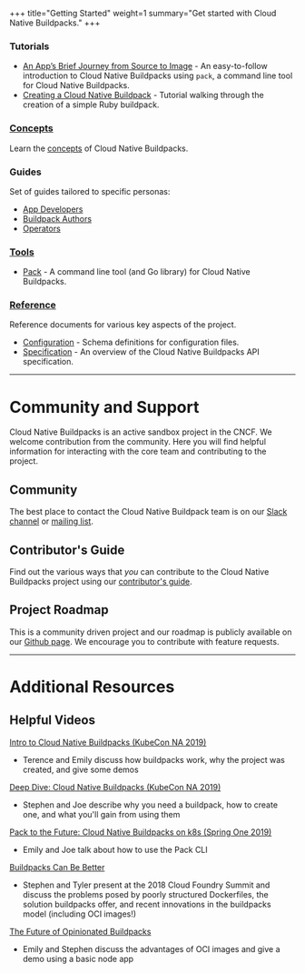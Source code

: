 +++
title="Getting Started"
weight=1
summary="Get started with Cloud Native Buildpacks."
+++

### Tutorials

* [An App’s Brief Journey from Source to Image](/docs/app-journey/) - An easy-to-follow introduction to Cloud Native Buildpacks using `pack`, a command line tool for Cloud Native Buildpacks.
* [Creating a Cloud Native Buildpack](/docs/buildpack-author-guide/create-buildpack) - Tutorial walking through the creation of a simple Ruby buildpack.

### [Concepts](/docs/concepts)

Learn the [concepts](/docs/concepts) of Cloud Native Buildpacks.

### Guides

Set of guides tailored to specific personas:

*  [App Developers](/docs/app-developer-guide/)
*  [Buildpack Authors](/docs/buildpack-author-guide/)
*  [Operators](/docs/operator-guide/)

### [Tools](/docs/tools/)

* [Pack](/docs/tools/pack/) - A command line tool (and Go library) for Cloud Native Buildpacks.

### [Reference](/docs/reference/)

Reference documents for various key aspects of the project.

* [Configuration](/docs/config/) - Schema definitions for configuration files.
* [Specification](/docs/spec/) - An overview of the Cloud Native Buildpacks API specification.

---

# Community and Support

Cloud Native Buildpacks is an active sandbox project in the CNCF. We welcome contribution from the community. Here you will find helpful information for interacting with the core team and contributing to the project.

## Community

The best place to contact the Cloud Native Buildpack team is on our [Slack channel](https://slack.buildpacks.io/) or [mailing list](https://lists.cncf.io/g/cncf-buildpacks).

## Contributor's Guide

Find out the various ways that _you_ can contribute to the Cloud Native Buildpacks project using our [contributor's guide](https://github.com/buildpacks/community/blob/main/contributors/guide.md).

## Project Roadmap

This is a community driven project and our roadmap is publicly available on our [Github page](https://github.com/orgs/buildpacks/projects/1). We encourage you to contribute with feature requests.

---

# Additional Resources

## Helpful Videos

[Intro to Cloud Native Buildpacks (KubeCon NA 2019)](https://www.youtube.com/watch?v=SK6e_ZatOaw)

  - Terence and Emily discuss how buildpacks work, why the project was created, and give some demos

[Deep Dive: Cloud Native Buildpacks (KubeCon NA 2019)](https://www.youtube.com/watch?v=j9Ak5YLrihU)

  - Stephen and Joe describe why you need a buildpack, how to create one, and what you'll gain from using them

[Pack to the Future: Cloud Native Buildpacks on k8s (Spring One 2019)](https://www.youtube.com/watch?v=J2SXkmOo8iQ)

  - Emily and Joe talk about how to use the Pack CLI

[Buildpacks Can Be Better](https://www.youtube.com/watch?v=J6zn3WRqJko)

  - Stephen and Tyler present at the 2018 Cloud Foundry Summit and discuss the problems posed by poorly structured Dockerfiles, the solution buildpacks offer, and recent innovations in the buildpacks model (including OCI images!)

[The Future of Opinionated Buildpacks](https://www.youtube.com/watch?v=spW9ZlJpobM)

  - Emily and Stephen discuss the advantages of OCI images and give a demo using a basic node app
